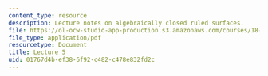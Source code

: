 ```yaml
---
content_type: resource
description: Lecture notes on algebraically closed ruled surfaces.
file: https://ol-ocw-studio-app-production.s3.amazonaws.com/courses/18-727-topics-in-algebraic-geometry-algebraic-surfaces-spring-2008/01767d4bef386f92c482c478e832fd2c_lect5.pdf
file_type: application/pdf
resourcetype: Document
title: Lecture 5
uid: 01767d4b-ef38-6f92-c482-c478e832fd2c
---
```

